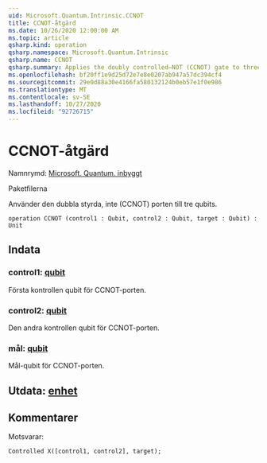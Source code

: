 ```yaml
---
uid: Microsoft.Quantum.Intrinsic.CCNOT
title: CCNOT-åtgärd
ms.date: 10/26/2020 12:00:00 AM
ms.topic: article
qsharp.kind: operation
qsharp.namespace: Microsoft.Quantum.Intrinsic
qsharp.name: CCNOT
qsharp.summary: Applies the doubly controlled–NOT (CCNOT) gate to three qubits.
ms.openlocfilehash: bf20ff1e9d25d72e7e8e0207ab947a57dc394cf4
ms.sourcegitcommit: 29e0d88a30e4166fa580132124b0eb57e1f0e986
ms.translationtype: MT
ms.contentlocale: sv-SE
ms.lasthandoff: 10/27/2020
ms.locfileid: "92726715"
---
```

# <a name="ccnot-operation"></a>CCNOT-åtgärd

Namnrymd: [Microsoft. Quantum. inbyggt](xref:Microsoft.Quantum.Intrinsic)

Paketfilerna [](https://nuget.org/packages/)


Använder den dubbla styrda, inte (CCNOT) porten till tre qubits.

```qsharp
operation CCNOT (control1 : Qubit, control2 : Qubit, target : Qubit) : Unit
```


## <a name="input"></a>Indata

### <a name="control1--qubit"></a>control1: [qubit](xref:microsoft.quantum.lang-ref.qubit)

Första kontrollen qubit för CCNOT-porten.


### <a name="control2--qubit"></a>control2: [qubit](xref:microsoft.quantum.lang-ref.qubit)

Den andra kontrollen qubit för CCNOT-porten.


### <a name="target--qubit"></a>mål: [qubit](xref:microsoft.quantum.lang-ref.qubit)

Mål-qubit för CCNOT-porten.



## <a name="output--unit"></a>Utdata: [enhet](xref:microsoft.quantum.lang-ref.unit)



## <a name="remarks"></a>Kommentarer

Motsvarar:

```qsharp
Controlled X([control1, control2], target);
```